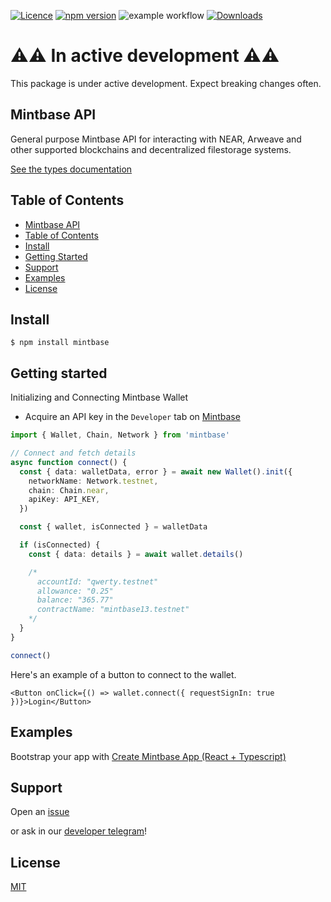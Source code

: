 [![Licence](https://img.shields.io/badge/license-MIT-blue.svg)][5] [![npm version](https://img.shields.io/npm/v/mintbase.svg?style=flat)](https://www.npmjs.com/package/mintbase) ![example workflow](https://github.com/Mintbase/mintbase-js/actions/workflows/ci.yml/badge.svg)
[![Downloads](https://img.shields.io/npm/dt/mintbase.svg)](https://www.npmjs.com/package/mintbase)

# ⚠️⚠️ In active development  ⚠️⚠️
This package is under active development. Expect breaking changes often.
## Mintbase API

General purpose Mintbase API for interacting with NEAR, Arweave and other supported blockchains and decentralized filestorage systems.

[See the types documentation][1]

## Table of Contents

- [Mintbase API](#mintbase-api)
- [Table of Contents](#table-of-contents)
- [Install](#install)
- [Getting Started](#getting-started)
- [Support](#support)
- [Examples](#examples)
- [License](#license)

## Install

```console
$ npm install mintbase
```

## Getting started

Initializing and Connecting Mintbase Wallet

- Acquire an API key in the `Developer` tab on [Mintbase](https://mintbase.io/developer)

```typescript
import { Wallet, Chain, Network } from 'mintbase'

// Connect and fetch details
async function connect() {
  const { data: walletData, error } = await new Wallet().init({
    networkName: Network.testnet,
    chain: Chain.near,
    apiKey: API_KEY,
  })

  const { wallet, isConnected } = walletData

  if (isConnected) {
    const { data: details } = await wallet.details()

    /*
      accountId: "qwerty.testnet"
      allowance: "0.25"
      balance: "365.77"
      contractName: "mintbase13.testnet"
    */
  }
}

connect()
```

Here's an example of a button to connect to the wallet.

```tsx
<Button onClick={() => wallet.connect({ requestSignIn: true })}>Login</Button>
```

## Examples

Bootstrap your app with [Create Mintbase App (React + Typescript)][6]

## Support

Open an [issue][2] 

or ask in our [developer telegram][3]!

## License

[MIT][5]

[1]: https://mintbase.github.io/mintbase-js/index.html
[2]: https://github.com/Mintbase/mintbase-js/issues/new
[3]: https://t.me/mintdev
[4]: https://mintbase.github.io/mintbase-js/index.html
[5]: https://github.com/Mintbase/mintbase-js/blob/main/LICENSE
[6]: https://github.com/Mintbase/create-mintbase-app
[7]: https://near.mintbase.io
